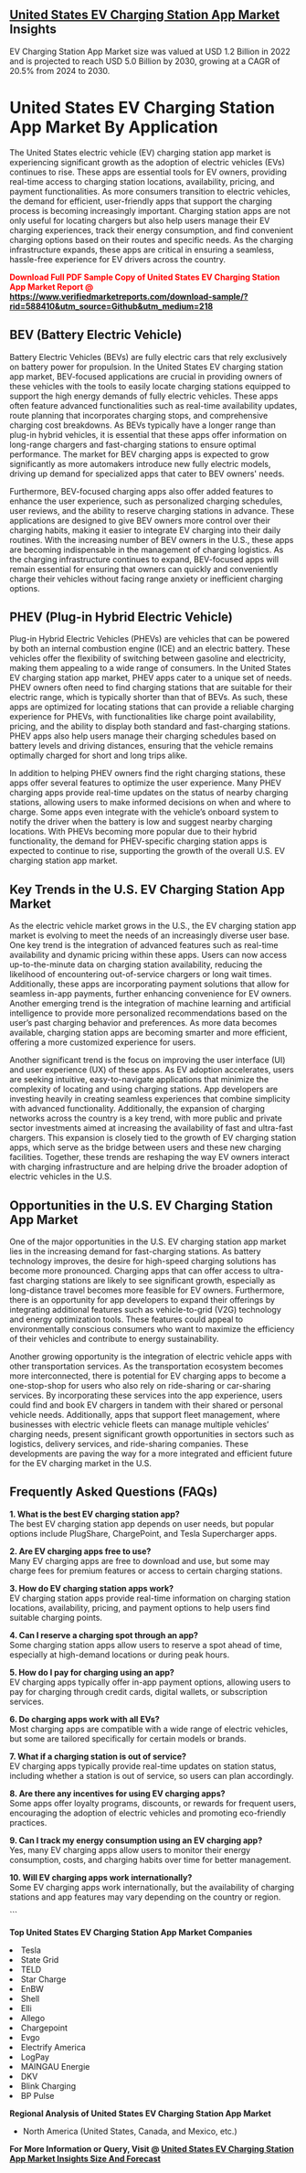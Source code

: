 <h2><a href="https://www.verifiedmarketreports.com/download-sample/?rid=588410&amp;utm_source=Github&amp;utm_medium=218" target="_blank">United States EV Charging Station App Market</a> Insights</h2><p>EV Charging Station App Market size was valued at USD 1.2 Billion in 2022 and is projected to reach USD 5.0 Billion by 2030, growing at a CAGR of 20.5% from 2024 to 2030.</p><p> <h1>United States EV Charging Station App Market By Application</h1> <p>The United States electric vehicle (EV) charging station app market is experiencing significant growth as the adoption of electric vehicles (EVs) continues to rise. These apps are essential tools for EV owners, providing real-time access to charging station locations, availability, pricing, and payment functionalities. As more consumers transition to electric vehicles, the demand for efficient, user-friendly apps that support the charging process is becoming increasingly important. Charging station apps are not only useful for locating chargers but also help users manage their EV charging experiences, track their energy consumption, and find convenient charging options based on their routes and specific needs. As the charging infrastructure expands, these apps are critical in ensuring a seamless, hassle-free experience for EV drivers across the country. <strong><p><span class=""><span style="color: #ff0000;"><strong>Download Full PDF Sample Copy of United States EV Charging Station App Market Report</strong> @ </span><a href="https://www.verifiedmarketreports.com/download-sample/?rid=588410&amp;utm_source=Github&amp;utm_medium=218" target="_blank">https://www.verifiedmarketreports.com/download-sample/?rid=588410&amp;utm_source=Github&amp;utm_medium=218</a></span></p></strong></p> <h2>BEV (Battery Electric Vehicle)</h2> <p>Battery Electric Vehicles (BEVs) are fully electric cars that rely exclusively on battery power for propulsion. In the United States EV charging station app market, BEV-focused applications are crucial in providing owners of these vehicles with the tools to easily locate charging stations equipped to support the high energy demands of fully electric vehicles. These apps often feature advanced functionalities such as real-time availability updates, route planning that incorporates charging stops, and comprehensive charging cost breakdowns. As BEVs typically have a longer range than plug-in hybrid vehicles, it is essential that these apps offer information on long-range chargers and fast-charging stations to ensure optimal performance. The market for BEV charging apps is expected to grow significantly as more automakers introduce new fully electric models, driving up demand for specialized apps that cater to BEV owners' needs.</p> <p>Furthermore, BEV-focused charging apps also offer added features to enhance the user experience, such as personalized charging schedules, user reviews, and the ability to reserve charging stations in advance. These applications are designed to give BEV owners more control over their charging habits, making it easier to integrate EV charging into their daily routines. With the increasing number of BEV owners in the U.S., these apps are becoming indispensable in the management of charging logistics. As the charging infrastructure continues to expand, BEV-focused apps will remain essential for ensuring that owners can quickly and conveniently charge their vehicles without facing range anxiety or inefficient charging options.</p> <h2>PHEV (Plug-in Hybrid Electric Vehicle)</h2> <p>Plug-in Hybrid Electric Vehicles (PHEVs) are vehicles that can be powered by both an internal combustion engine (ICE) and an electric battery. These vehicles offer the flexibility of switching between gasoline and electricity, making them appealing to a wide range of consumers. In the United States EV charging station app market, PHEV apps cater to a unique set of needs. PHEV owners often need to find charging stations that are suitable for their electric range, which is typically shorter than that of BEVs. As such, these apps are optimized for locating stations that can provide a reliable charging experience for PHEVs, with functionalities like charge point availability, pricing, and the ability to display both standard and fast-charging stations. PHEV apps also help users manage their charging schedules based on battery levels and driving distances, ensuring that the vehicle remains optimally charged for short and long trips alike.</p> <p>In addition to helping PHEV owners find the right charging stations, these apps offer several features to optimize the user experience. Many PHEV charging apps provide real-time updates on the status of nearby charging stations, allowing users to make informed decisions on when and where to charge. Some apps even integrate with the vehicle’s onboard system to notify the driver when the battery is low and suggest nearby charging locations. With PHEVs becoming more popular due to their hybrid functionality, the demand for PHEV-specific charging station apps is expected to continue to rise, supporting the growth of the overall U.S. EV charging station app market.</p> <h2>Key Trends in the U.S. EV Charging Station App Market</h2> <p>As the electric vehicle market grows in the U.S., the EV charging station app market is evolving to meet the needs of an increasingly diverse user base. One key trend is the integration of advanced features such as real-time availability and dynamic pricing within these apps. Users can now access up-to-the-minute data on charging station availability, reducing the likelihood of encountering out-of-service chargers or long wait times. Additionally, these apps are incorporating payment solutions that allow for seamless in-app payments, further enhancing convenience for EV owners. Another emerging trend is the integration of machine learning and artificial intelligence to provide more personalized recommendations based on the user’s past charging behavior and preferences. As more data becomes available, charging station apps are becoming smarter and more efficient, offering a more customized experience for users.</p> <p>Another significant trend is the focus on improving the user interface (UI) and user experience (UX) of these apps. As EV adoption accelerates, users are seeking intuitive, easy-to-navigate applications that minimize the complexity of locating and using charging stations. App developers are investing heavily in creating seamless experiences that combine simplicity with advanced functionality. Additionally, the expansion of charging networks across the country is a key trend, with more public and private sector investments aimed at increasing the availability of fast and ultra-fast chargers. This expansion is closely tied to the growth of EV charging station apps, which serve as the bridge between users and these new charging facilities. Together, these trends are reshaping the way EV owners interact with charging infrastructure and are helping drive the broader adoption of electric vehicles in the U.S.</p> <h2>Opportunities in the U.S. EV Charging Station App Market</h2> <p>One of the major opportunities in the U.S. EV charging station app market lies in the increasing demand for fast-charging stations. As battery technology improves, the desire for high-speed charging solutions has become more pronounced. Charging apps that can offer access to ultra-fast charging stations are likely to see significant growth, especially as long-distance travel becomes more feasible for EV owners. Furthermore, there is an opportunity for app developers to expand their offerings by integrating additional features such as vehicle-to-grid (V2G) technology and energy optimization tools. These features could appeal to environmentally conscious consumers who want to maximize the efficiency of their vehicles and contribute to energy sustainability.</p> <p>Another growing opportunity is the integration of electric vehicle apps with other transportation services. As the transportation ecosystem becomes more interconnected, there is potential for EV charging apps to become a one-stop-shop for users who also rely on ride-sharing or car-sharing services. By incorporating these services into the app experience, users could find and book EV chargers in tandem with their shared or personal vehicle needs. Additionally, apps that support fleet management, where businesses with electric vehicle fleets can manage multiple vehicles’ charging needs, present significant growth opportunities in sectors such as logistics, delivery services, and ride-sharing companies. These developments are paving the way for a more integrated and efficient future for the EV charging market in the U.S.</p> <h2>Frequently Asked Questions (FAQs)</h2> <p><strong>1. What is the best EV charging station app?</strong><br> The best EV charging station app depends on user needs, but popular options include PlugShare, ChargePoint, and Tesla Supercharger apps.</p> <p><strong>2. Are EV charging apps free to use?</strong><br> Many EV charging apps are free to download and use, but some may charge fees for premium features or access to certain charging stations.</p> <p><strong>3. How do EV charging station apps work?</strong><br> EV charging station apps provide real-time information on charging station locations, availability, pricing, and payment options to help users find suitable charging points.</p> <p><strong>4. Can I reserve a charging spot through an app?</strong><br> Some charging station apps allow users to reserve a spot ahead of time, especially at high-demand locations or during peak hours.</p> <p><strong>5. How do I pay for charging using an app?</strong><br> EV charging apps typically offer in-app payment options, allowing users to pay for charging through credit cards, digital wallets, or subscription services.</p> <p><strong>6. Do charging apps work with all EVs?</strong><br> Most charging apps are compatible with a wide range of electric vehicles, but some are tailored specifically for certain models or brands.</p> <p><strong>7. What if a charging station is out of service?</strong><br> EV charging apps typically provide real-time updates on station status, including whether a station is out of service, so users can plan accordingly.</p> <p><strong>8. Are there any incentives for using EV charging apps?</strong><br> Some apps offer loyalty programs, discounts, or rewards for frequent users, encouraging the adoption of electric vehicles and promoting eco-friendly practices.</p> <p><strong>9. Can I track my energy consumption using an EV charging app?</strong><br> Yes, many EV charging apps allow users to monitor their energy consumption, costs, and charging habits over time for better management.</p> <p><strong>10. Will EV charging apps work internationally?</strong><br> Some EV charging apps work internationally, but the availability of charging stations and app features may vary depending on the country or region.</p> ```</p><p><strong>Top United States EV Charging Station App Market Companies</strong></p><div data-test-id=""><p><li>Tesla</li><li> State Grid</li><li> TELD</li><li> Star Charge</li><li> EnBW</li><li> Shell</li><li> Elli</li><li> Allego</li><li> Chargepoint</li><li> Evgo</li><li> Electrify America</li><li> LogPay</li><li> MAINGAU Energie</li><li> DKV</li><li> Blink Charging</li><li> BP Pulse</li></p><div><strong>Regional Analysis of&nbsp;United States EV Charging Station App Market</strong></div><ul><li dir="ltr"><p dir="ltr">North America&nbsp;(United States, Canada, and Mexico, etc.)</p></li></ul><p><strong>For More Information or Query, Visit @&nbsp;</strong><strong><a href="https://www.verifiedmarketreports.com/product/ev-charging-station-app-market/?utm_source=Github&amp;utm_medium=218" target="_blank">United States EV Charging Station App Market Insights Size And Forecast</a></strong></p></div>
